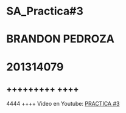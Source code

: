 # SA_Practica#3
# BRANDON PEDROZA

# 201314079
+++++++++
++++
----
4444
++++
Video en Youtube: [PRACTICA #3](https://youtu.be/1T6-8DZpSHs)



